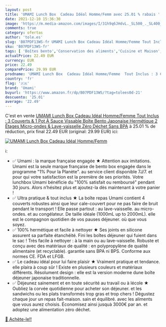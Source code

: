 ```yaml
---
layout: post
title: 'UMAMI Lunch Box  Cadeau Idéal Homme/Femm avec 25.01 % rabais '
date: 2021-12-10 15:36:30
image: 'https://m.media-amazon.com/images/I/31h9q6JHdvL._SL500_._SL400_.jpg'
comments: true
category: ofertas
author: 'tole.es'
slug: 'B07PDF13WS-fr UMAMI Lunch Box Cadeau Idéal Homme/Femme Tout Inclus : 3...'
sku: 'B07PDF13WS-fr'
tags: [ 'Boîtes bento','Conservation des aliments','Cuisine et Maison','Rangement et organisation','Rangement et organisation de cuisine','Transport de nourriture','umami', ]
actualPrice: 22.49 EUR
currency: EUR
price: 22.49
comparePrice: 29.99 EUR
prodname: 'UMAMI Lunch Box  Cadeau Idéal Homme/Femme  Tout Inclus : 3 Couverts & 1 Pot À Sauce  Vissable   Boîte Bento Japonaise Hermétique 2 Étages  Micro-ondes & Lave-vaisselle  Zéro Déchet  Sans BPA'
country: 'fr'
flag: '🇫🇷'
brand: 'Umami'
buyurl: 'https://www.amazon.fr/dp/B07PDF13WS/?tag=tolees0d-21'
descuento: '25.01'
average: '22.49'
---
```


C'est en vente [UMAMI Lunch Box  Cadeau Idéal Homme/Femme  Tout Inclus : 3 Couverts & 1 Pot À Sauce  Vissable   Boîte Bento Japonaise Hermétique 2 Étages  Micro-ondes & Lave-vaisselle  Zéro Déchet  Sans BPA](https://www.amazon.fr/dp/B07PDF13WS/?tag=tolees0d-21)  à  25.01 % de réduction, prix final  22.49 EUR (original: 29.99 EUR) ici:

[![UMAMI Lunch Box  Cadeau Idéal Homme/Femm](https://m.media-amazon.com/images/I/31h9q6JHdvL._SL500_._SL400_.jpg)](https://www.amazon.fr/dp/B07PDF13WS/?tag=tolees0d-21)

ℹ️:

- ✅ Umami : la marque française engagée ★ Attention aux imitations. Umami est la seule marque française de bento box engagée dans le programme "1% Pour la Planète". au service client disponible 7J/7. et pour qui votre satisfaction est la première de ses priorités. Votre lunchbox Umami bénéficie du "100% satisfait ou remboursé" pendant 30 jours. Alors n’hésitez plus et ajoutez-la dès maintenant à votre panier !
- ✅ Ultra pratique & tout inclus ★ La boîte repas Umami contient 4 couverts robustes ainsi que leur cale-couvert pour ne pas faire de bruit pendant le transport ! Elle passe partout : au lave-vaisselle. au micro-ondes. et au congélateur. De taille idéale (1000mL up to 2000mL). elle est le compagnon quotidien de vos pauses déjeuner. où que vous soyez.
- ✅ 100% hermétique et facile à nettoyer ★ Ses joints en silicone assurent sa parfaite étanchéité. Fini les boîtes déjeuner qui fuient dans le sac ! Très facile à nettoyer : à la main ou au lave-vaisselle. Robuste et conçu avec des matériaux de qualité : en polypropylène de qualité alimentaire (et recyclable). garantie sans BPA ni BPS. Conforme aux normes CE. FDA et LFGB.
- ✅ Le cadeau idéal pour lui faire plaisir ★ Vraiment pratique et tendance. elle plaira à coup sûr ! Existe en plusieurs couleurs et matériaux différents. Résolument design : elle est la version moderne dune boîte déjeuner japonaise traditionnelle.
- ✅ Déjeunez sainement et en toute sécurité au travail ou à lécole ★ Oubliez la corvée quotidienne pour acheter son déjeuner. et les sandwichs ou les plats transformés trop gras et trop chers ! Dégustez chaque jour un repas fait-maison. sain et équilibré. avec les aliments que vous aurez choisis. Économisez ainsi jusquà 3000€ par an. et adoptez une alimentation zéro déchet.

[🛒 Achète-le!!](https://www.amazon.fr/dp/B07PDF13WS/?tag=tolees0d-21)
